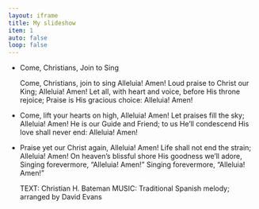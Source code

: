```yaml
---
layout: iframe
title: My slideshow
item: 1
auto: false
loop: false
---
```


* Come, Christians, Join to Sing

  Come, Christians, join to sing Alleluia! Amen!
  Loud praise to Christ our King; Alleluia! Amen!
  Let all, with heart and voice, before His throne rejoice;
  Praise is His gracious choice: Alleluia! Amen!

* 
  Come, lift your hearts on high, Alleluia! Amen!
  Let praises fill the sky; Alleluia! Amen!
  He is our Guide and Friend; to us He’ll condescend
  His love shall never end: Alleluia! Amen!

* Praise yet our Christ again, Alleluia! Amen!
  Life shall not end the strain; Alleluia! Amen!
  On heaven’s blissful shore His goodness we’ll adore,
  Singing forevermore, “Alleluia! Amen!”
  Singing forevermore, “Alleluia! Amen!”

  TEXT: Christian H. Bateman MUSIC: Traditional Spanish melody; arranged by David Evans

